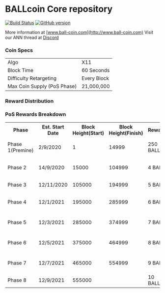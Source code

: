 BALLcoin Core repository
=====================================

[![Build Status](https://travis-ci.org/Kopernikus-dev/ball-coin.svg?branch=master)](https://travis-ci.org/Kopernikus-dev/ball-coin) [![GitHub version](https://badge.fury.io/gh/Kopernikus-dev%2FPIVX.svg)](https://badge.fury.io/gh/Kopernikus-dev%2FPIVX)

More information at [www.ball-coin.com](http://www.ball-coin.com) 
Visit our ANN thread at [Discord](https://discord.gg/kGTB6gS)



### Coin Specs
<table>
<tr><td>Algo</td><td>X11</td></tr>
<tr><td>Block Time</td><td>60 Seconds</td></tr>
<tr><td>Difficulty Retargeting</td><td>Every Block</td></tr>
<tr><td>Max Coin Supply (PoS Phase)</td><td>21,000,000</td></tr>
</table>



### Reward Distribution


### PoS Rewards Breakdown

<table>
<th>Phase</th><th>Est. Start Date</th><th>Block Height(Start)</th><th>Block Height(Finish)</th><th>Reward</th><th>Masternodes</th><th>Stakers</th>
<tr><td>Phase 1(Premine)</td><td>2/9/2020</td><td>1</td><td>14999</td><td>250 BALL</td><td>80% (50 BALL)</td><td>20% (200 BALL)</td></tr>
<tr><td>Phase 2</td><td>14/9/2020</td><td>15000</td><td>104999</td><td>4 BALL</td><td>80% (3.2 BALL)</td><td>20% (0.8 BALL)</td></tr>
<tr><td>Phase 3</td><td>12/11/2020</td><td>105000</td><td>194999</td><td>5 BALL</td><td>80% (4 BALL)</td><td>20% (1 BALL)</td></tr>
<tr><td>Phase 4</td><td>12/1/2021</td><td>195000</td><td>285999</td><td>6 BALL</td><td>80% (4.8 BALL)</td><td>20% (1.2 BALL)</td></tr>
<tr><td>Phase 5</td><td>12/3/2021</td><td>285000</td><td>374999</td><td>7 BALL</td><td>80% (5.6 BALL)</td><td>20% (1.4 BALL)</td></tr>
<tr><td>Phase 6</td><td>12/5/2021</td><td>375000</td><td>464999</td><td>8 BALL</td><td>80% (6.4 BALL)</td><td>20% (1.6 BALL)</td></tr>
<tr><td>Phase 7</td><td>12/7/2021</td><td>465000</td><td>554999</td><td>9 BALL</td><td>80% (7.2 BALL)</td><td>20% (1.8 BALL)</td></tr>
<tr><td>Phase 8</td><td>12/9/2021</td><td>555000</td><td></td><td>10 BALL</td><td>80% (8 BALL)</td><td>20% (2 BALL)</td></tr>

</table>
